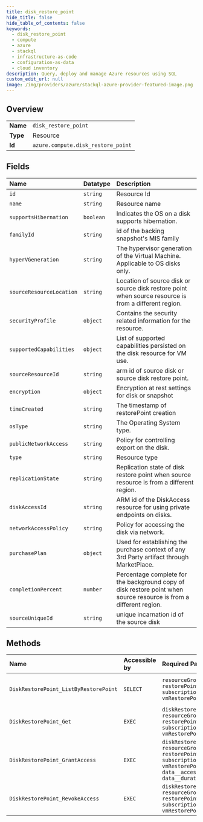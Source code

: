 ```yaml
---
title: disk_restore_point
hide_title: false
hide_table_of_contents: false
keywords:
  - disk_restore_point
  - compute
  - azure    
  - stackql
  - infrastructure-as-code
  - configuration-as-data
  - cloud inventory
description: Query, deploy and manage Azure resources using SQL
custom_edit_url: null
image: /img/providers/azure/stackql-azure-provider-featured-image.png
---
```

  
    

## Overview
<table><tbody>
<tr><td><b>Name</b></td><td><code>disk_restore_point</code></td></tr>
<tr><td><b>Type</b></td><td>Resource</td></tr>
<tr><td><b>Id</b></td><td><code>azure.compute.disk_restore_point</code></td></tr>
</tbody></table>

## Fields
| Name | Datatype | Description |
|:-----|:---------|:------------|
| `id` | `string` | Resource Id |
| `name` | `string` | Resource name |
| `supportsHibernation` | `boolean` | Indicates the OS on a disk supports hibernation. |
| `familyId` | `string` | id of the backing snapshot's MIS family |
| `hyperVGeneration` | `string` | The hypervisor generation of the Virtual Machine. Applicable to OS disks only. |
| `sourceResourceLocation` | `string` | Location of source disk or source disk restore point when source resource is from a different region. |
| `securityProfile` | `object` | Contains the security related information for the resource. |
| `supportedCapabilities` | `object` | List of supported capabilities persisted on the disk resource for VM use. |
| `sourceResourceId` | `string` | arm id of source disk or source disk restore point. |
| `encryption` | `object` | Encryption at rest settings for disk or snapshot |
| `timeCreated` | `string` | The timestamp of restorePoint creation |
| `osType` | `string` | The Operating System type. |
| `publicNetworkAccess` | `string` | Policy for controlling export on the disk. |
| `type` | `string` | Resource type |
| `replicationState` | `string` | Replication state of disk restore point when source resource is from a different region. |
| `diskAccessId` | `string` | ARM id of the DiskAccess resource for using private endpoints on disks. |
| `networkAccessPolicy` | `string` | Policy for accessing the disk via network. |
| `purchasePlan` | `object` | Used for establishing the purchase context of any 3rd Party artifact through MarketPlace. |
| `completionPercent` | `number` | Percentage complete for the background copy of disk restore point when source resource is from a different region. |
| `sourceUniqueId` | `string` | unique incarnation id of the source disk |
## Methods
| Name | Accessible by | Required Params | Description |
|:-----|:--------------|:----------------|:------------|
| `DiskRestorePoint_ListByRestorePoint` | `SELECT` | `resourceGroupName, restorePointCollectionName, subscriptionId, vmRestorePointName` | Lists diskRestorePoints under a vmRestorePoint. |
| `DiskRestorePoint_Get` | `EXEC` | `diskRestorePointName, resourceGroupName, restorePointCollectionName, subscriptionId, vmRestorePointName` | Get disk restorePoint resource |
| `DiskRestorePoint_GrantAccess` | `EXEC` | `diskRestorePointName, resourceGroupName, restorePointCollectionName, subscriptionId, vmRestorePointName, data__access, data__durationInSeconds` | Grants access to a diskRestorePoint. |
| `DiskRestorePoint_RevokeAccess` | `EXEC` | `diskRestorePointName, resourceGroupName, restorePointCollectionName, subscriptionId, vmRestorePointName` | Revokes access to a diskRestorePoint. |
